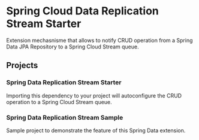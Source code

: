# Spring Cloud Data Replication Stream Starter

Extension mechasnisme that allows to notify CRUD operation from a Spring Data JPA Repository to a Spring Cloud Stream queue.

## Projects

### Spring Data Replication Stream Starter

Importing this dependency to your project will autoconfigure the CRUD operation to a Spring Cloud Stream queue.

### Spring Data Replication Stream Sample

Sample project to demonstrate the feature of this Spring Data extension.